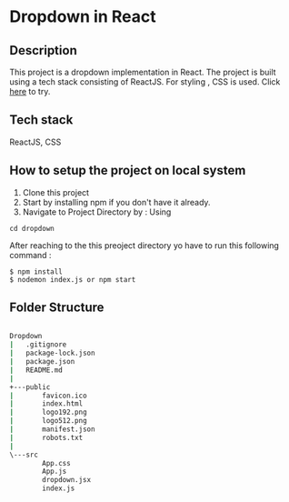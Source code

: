 # Dropdown in React
## Description
This project is a dropdown implementation in React. The project is built using a tech stack consisting of ReactJS. For styling , CSS is used.
  Click [here](https://dropdown-react-cn.netlify.app/) to try.

## Tech stack
  ReactJS, CSS



## How to setup the project on local system
  1. Clone this project
  2. Start by installing npm if you don't have it already.
  3. Navigate to Project Directory by : Using
  ```
  cd dropdown
  ```

  After reaching to the this preoject directory yo have to run this following command :
  ```
  $ npm install
  $ nodemon index.js or npm start
  ```









  ## Folder Structure
```bash

Dropdown
|   .gitignore
|   package-lock.json
|   package.json
|   README.md
|
+---public
|       favicon.ico
|       index.html
|       logo192.png
|       logo512.png
|       manifest.json
|       robots.txt
|
\---src
        App.css
        App.js
        dropdown.jsx
        index.js
```
